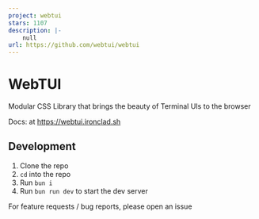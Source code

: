 ```yaml
---
project: webtui
stars: 1107
description: |-
    null
url: https://github.com/webtui/webtui
---
```


# WebTUI

Modular CSS Library that brings the beauty of Terminal UIs to the browser

Docs: at https://webtui.ironclad.sh

## Development

1. Clone the repo
2. `cd` into the repo
3. Run `bun i`
5. Run `bun run dev` to start the dev server

For feature requests / bug reports, please open an issue

